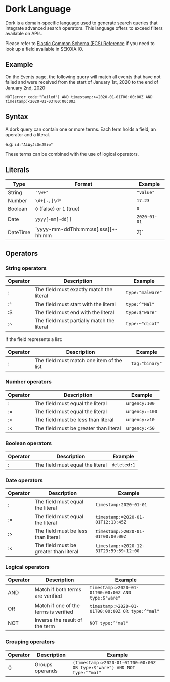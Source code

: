 # Dork Language

Dork is a domain-specific language used to generate search queries that integrate advanced search operators.
This language offers to exceed filters available on APIs.

Please refer to [Elastic Common Schema (ECS) Reference](https://www.elastic.co/guide/en/ecs/master/index.html) if you need to look up a field available in SEKOIA.IO. 

## Example

On the Events page, the following query will match all events that have not failed and were received from the start of January 1st, 2020 to the end of January 2nd, 2020:

`NOT(error_code:"Failed") AND timestamp:>=2020-01-01T00:00:00Z AND timestamp:<2020-01-03T00:00:00Z`

## Syntax

A dork query can contain one or more terms. Each term holds a field, an operator and a literal.

e.g: `id:"ALWyJiGeJSiw"`

These terms can be combined with the use of logical operators.

## Literals

| Type | Format | Example |
|------|--------|---------|
| String   | `"\w+"` | `"value"` |
| Number   | `\d+[.,]\d*` | `17.23` |
| Boolean  | `0` (false) or `1` (true) | `0` |
| Date     | `yyyy[-mm[-dd]]` | `2020-01-01` |
| DateTime | `yyyy-mm-ddThh:mm:ss[.sss][+-hh:mm|Z]` | `2020-01-01T12:23:45.2342+02:00` |

## Operators

### String operators

| Operator | Description | Example |
|----------|-------------|---------|
| : | The field must exactly match the literal | `type:"malware"` |
| :^ | The field must start with the literal | `type:^"Mal"` |
| :$ | The field must end with the literal | `type:$"ware"` |
| :~ | The field must partially match the literal | `type:~"dicat"` |

If the field represents a list:

| Operator | Description | Example |
|----------|-------------|---------|
| : | The field must match one item of the list | `tag:"binary"` |

### Number operators

| Operator | Description | Example |
|----------|-------------|---------|
| : | The field must equal the literal | `urgency:100` |
| := | The field must equal the literal | `urgency:=100` |
| :> | The field must be less than literal | `urgency:>10` |
| :&lt; | The field must be greater than literal | `urgency:<50` |

### Boolean operators

| Operator | Description | Example |
|----------|-------------|---------|
| : | The field must equal the literal | `deleted:1` |

### Date operators

| Operator | Description | Example |
|----------|-------------|---------|
| : | The field must equal the literal | `timestamp:2020-01-01` |
| := | The field must equal the literal | `timestamp:=2020-01-01T12:13:45Z` |
| :> | The field must be less than literal | `timestamp:>2020-01-01T00:00:00Z` |
| :&lt; | The field must be greater than literal | `timestamp:<2020-12-31T23:59:59+12:00` |

### Logical operators

| Operator | Description | Example |
|----------|-------------|---------|
| AND | Match if both terms are verified | `timestamp:>2020-01-01T00:00:00Z AND type:$"ware"` |
| OR | Match if one of the terms is verified | `timestamp:>2020-01-01T00:00:00Z OR type:^"mal"` |
| NOT | Inverse the result of the term | `NOT type:^"mal"` |

### Grouping operators

| Operator | Description | Example |
|----------|-------------|---------|
| () | Groups operands | `(timestamp:>2020-01-01T00:00:00Z OR type:$"ware") AND NOT type:^"mal"` |
